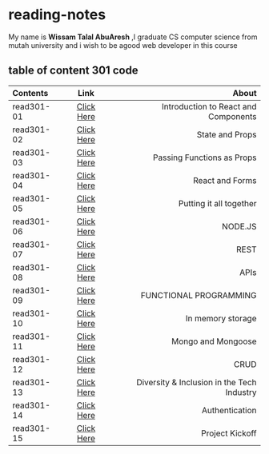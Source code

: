 # reading-notes

My name is **Wissam Talal AbuAresh** ,I graduate CS computer science from mutah university and i wish to be agood web developer in this course


## table of content 301 code

| Contents    | Link        |   About   |
| :---        |    :----:   |          ---: |
| read301-01    | [Click Here](https://wissamtalal9.github.io/reading301-note/read301-1) | Introduction to React and Components |
| read301-02    | [Click Here](https://wissamtalal9.github.io/reading301-note/read301-2) | State and Props |
| read301-03     | [Click Here](https://wissamtalal9.github.io/reading301-note/read301-3) | Passing Functions as Props |
| read301-04     | [Click Here](https://wissamtalal9.github.io/reading301-note/read301-4) | React and Forms |
| read301-05    | [Click Here](https://wissamtalal9.github.io/reading301-note/read301-5) | Putting it all together |
| read301-06    | [Click Here](https://wissamtalal9.github.io/reading301-note/read301-6) | NODE.JS |
| read301-07    | [Click Here](https://wissamtalal9.github.io/reading301-note/read301-7) | REST |
| read301-08    | [Click Here](https://wissamtalal9.github.io/reading301-note/read301-8) | APIs |
| read301-09    | [Click Here](https://wissamtalal9.github.io/reading301-note/read301-9) | FUNCTIONAL PROGRAMMING |
| read301-10    | [Click Here](https://wissamtalal9.github.io/reading301-note/read301-10) |  In memory storage |
| read301-11    | [Click Here](https://wissamtalal9.github.io/reading301-note/read301-11) | Mongo and Mongoose |
| read301-12    | [Click Here](https://wissamtalal9.github.io/reading301-note/read301-12) | CRUD |
| read301-13    | [Click Here](https://wissamtalal9.github.io/reading301-note/read301-13) | Diversity & Inclusion in the Tech Industry |
| read301-14    | [Click Here](https://wissamtalal9.github.io/reading301-note/read301-14) | Authentication |
| read301-15    | [Click Here](https://wissamtalal9.github.io/reading301-note/read301-15) | Project Kickoff |
